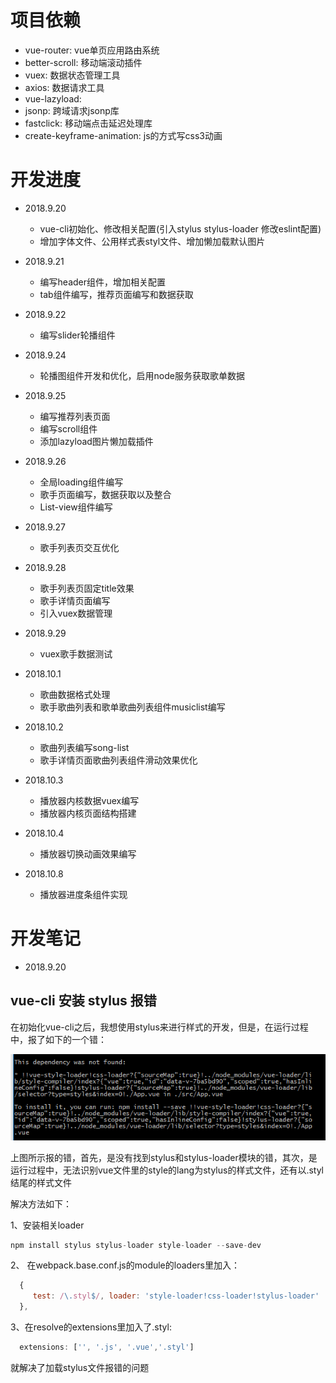
# 项目依赖

* vue-router: vue单页应用路由系统
* better-scroll: 移动端滚动插件
* vuex: 数据状态管理工具
* axios: 数据请求工具
* vue-lazyload:
* jsonp: 跨域请求jsonp库
* fastclick: 移动端点击延迟处理库
* create-keyframe-animation: js的方式写css3动画

# 开发进度

* 2018.9.20

  * vue-cli初始化、修改相关配置(引入stylus  stylus-loader  修改eslint配置)
  * 增加字体文件、公用样式表styl文件、增加懒加载默认图片

* 2018.9.21
  * 编写header组件，增加相关配置
  * tab组件编写，推荐页面编写和数据获取

* 2018.9.22
  * 编写slider轮播组件

* 2018.9.24
  * 轮播图组件开发和优化，启用node服务获取歌单数据

* 2018.9.25
  * 编写推荐列表页面
  * 编写scroll组件
  * 添加lazyload图片懒加载插件

* 2018.9.26
  * 全局loading组件编写
  * 歌手页面编写，数据获取以及整合
  * List-view组件编写

* 2018.9.27
  * 歌手列表页交互优化

* 2018.9.28
  * 歌手列表页固定title效果
  * 歌手详情页面编写
  * 引入vuex数据管理

* 2018.9.29
  * vuex歌手数据测试

* 2018.10.1
  * 歌曲数据格式处理
  * 歌手歌曲列表和歌单歌曲列表组件musiclist编写

* 2018.10.2
  * 歌曲列表编写song-list
  * 歌手详情页面歌曲列表组件滑动效果优化

* 2018.10.3
  * 播放器内核数据vuex编写
  * 播放器内核页面结构搭建

* 2018.10.4
  * 播放器切换动画效果编写

* 2018.10.8
  * 播放器进度条组件实现



# 开发笔记

* 2018.9.20

## vue-cli 安装 stylus 报错

在初始化vue-cli之后，我想使用stylus来进行样式的开发，但是，在运行过程中，报了如下的一个错：

![](https://github.com/bettermu/blog-picture-store/blob/master/vue-music-app/stylus%E6%8A%A5%E9%94%99.png?raw=true)

上图所示报的错，首先，是没有找到stylus和stylus-loader模块的错，其次，是运行过程中，无法识别vue文件里的style的lang为stylus的样式文件，还有以.styl结尾的样式文件

解决方法如下：

1、安装相关loader

``` js
npm install stylus stylus-loader style-loader --save-dev
```

2、 在webpack.base.conf.js的module的loaders里加入：

``` js
  {
     test: /\.styl$/, loader: 'style-loader!css-loader!stylus-loader'
  },
```

3、在resolve的extensions里加入了.styl:

```js
  extensions: ['', '.js', '.vue','.styl']
```

就解决了加载stylus文件报错的问题






